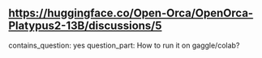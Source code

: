 ## https://huggingface.co/Open-Orca/OpenOrca-Platypus2-13B/discussions/5

contains_question: yes
question_part: How to run it on gaggle/colab?